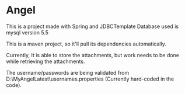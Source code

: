 # Angel

This is a project made with Spring and JDBCTemplate
Database used is mysql version 5.5

This is a maven project, so it'll pull its dependencies automatically.

Currently, It is able to store the attachments, but work needs to be done while retrieving the attachments.

The username/passwords are being validated from D:\MyAngelLatest\usernames.properties (Currently hard-coded in the code).
